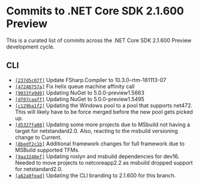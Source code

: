# Commits to .NET Core SDK 2.1.600 Preview

This is a curated list of commits across the .NET Core SDK 2.1.600 Preview development cycle.

## CLI

* [`[237d5c07f]`](https://github.com/dotnet/cli/commit/237d5c07f) Update FSharp.Compiler to 10.3.0-rtm-181113-07
* [`[47248757a]`](https://github.com/dotnet/cli/commit/47248757a) Fix helix queue machine affinity call
* [`[9033fa9d0]`](https://github.com/dotnet/cli/commit/9033fa9d0) Updating NuGet to 5.0.0-preview1.5663
* [`[df07caaff]`](https://github.com/dotnet/cli/commit/df07caaff) Updating NuGet to 5.0.0-preview1.5495
* [`[c129ba1f2]`](https://github.com/dotnet/cli/commit/c129ba1f2) Updating the Windows pool to a pool that supports net472. This will likely have to be force merged before the new pool gets picked up.
* [`[d5327fa08]`](https://github.com/dotnet/cli/commit/d5327fa08) Updating some more projects due to MSbuild not having a target for netstandard2.0. Also, reacting to the msbuild versioning change to Current.
* [`[8bedf2c1b]`](https://github.com/dotnet/cli/commit/8bedf2c1b) Additional framework changes for full framework due to MSBuild supported TFMs.
* [`[9aa3248ef]`](https://github.com/dotnet/cli/commit/9aa3248ef) Updating roslyn and msbuild dependencies for dev16. Needed to move projects to netcoreapp2.2 as msbuild dropped support for netstandard2.0.
* [`[a62a0fead]`](https://github.com/dotnet/cli/commit/a62a0fead) Updating the CLI branding to 2.1.600 for this branch.
